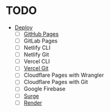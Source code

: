 # TODO

- [Deploy](https://vitejs.dev/guide/static-deploy.html)
  - [ ] [GitHub Pages]()
  - [ ] GitLab Pages
  - [ ] Netlify CLI
  - [ ] Netlify Git
  - [ ] Vercel CLI
  - [ ] [Vercel Git](https://vercel.com/ropaolle)
  - [ ] Cloudflare Pages with Wrangler
  - [ ] Cloudflare Pages with Git
  - [ ] Google Firebase
  - [ ] [Surge](https://surge.sh/)
  - [ ] [Render](https://dashboard.render.com/)
